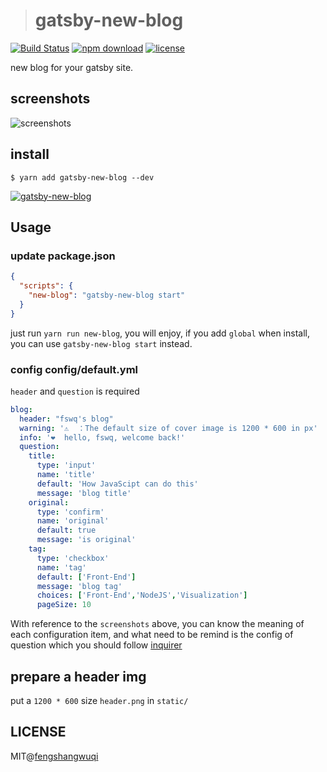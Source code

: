 
> # gatsby-new-blog

[![Build Status][travis-svg]][travis-url]
[![npm download][download-img]][download-url]
[![license][license-img]][license-url]

[travis-svg]: https://travis-ci.org/FengShangWuQi/gatsby-new-blog.svg
[travis-url]: https://travis-ci.org/FengShangWuQi/gatsby-new-blog
[download-img]: https://img.shields.io/npm/dt/gatsby-new-blog.svg
[download-url]: https://www.npmjs.com/package/gatsby-new-blog
[license-img]: https://img.shields.io/npm/l/gatsby-new-blog.svg
[license-url]: https://github.com/FengShangWuQi/gatsby-new-blog/blob/master/LICENSE

new blog for your gatsby site.

## screenshots

![screenshots](./images/screenshots.png)

## install

```
$ yarn add gatsby-new-blog --dev
```

[![gatsby-new-blog](https://nodei.co/npm/gatsby-new-blog.png)](https://npmjs.org/package/gatsby-new-blog)

## Usage

### update package.json

```json
{
  "scripts": {
    "new-blog": "gatsby-new-blog start"
  }
}
```

just run `yarn run new-blog`, you will enjoy, if you add `global` when install, you can use `gatsby-new-blog start` instead.

### config config/default.yml

`header` and `question` is required

```yml
blog:
  header: "fswq's blog"
  warning: '⚠️  ：The default size of cover image is 1200 * 600 in px'
  info: '❤️  hello, fswq, welcome back!'
  question: 
    title:
      type: 'input'
      name: 'title'
      default: 'How JavaScipt can do this'
      message: 'blog title'
    original:
      type: 'confirm'
      name: 'original'
      default: true
      message: 'is original'
    tag:
      type: 'checkbox'
      name: 'tag'
      default: ['Front-End']
      message: 'blog tag'
      choices: ['Front-End','NodeJS','Visualization']
      pageSize: 10
```

With reference to the `screenshots` above, you can know the meaning of each configuration item, and what need to be remind is the config of question which you should follow [inquirer](https://github.com/SBoudrias/Inquirer.js)

## prepare a header img

put a `1200 * 600` size `header.png` in `static/`

## LICENSE
MIT@[fengshangwuqi](https://github.com/FengShangWuQi)
